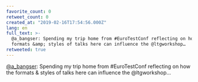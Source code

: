 ```yaml
---
favorite_count: 0
retweet_count: 0
created_at: "2019-02-16T17:54:56.000Z"
lang: en
full_text: >-
  @a_bangser: Spending my trip home from #EuroTestConf reflecting on how the
  formats &amp; styles of talks here can influence the @ltgworkshop…
retweeted: true
---
```


[@a_bangser](https://twitter.com/a_bangser): Spending my trip home from
#EuroTestConf reflecting on how the formats &amp; styles of talks here can
influence the @ltgworkshop…
